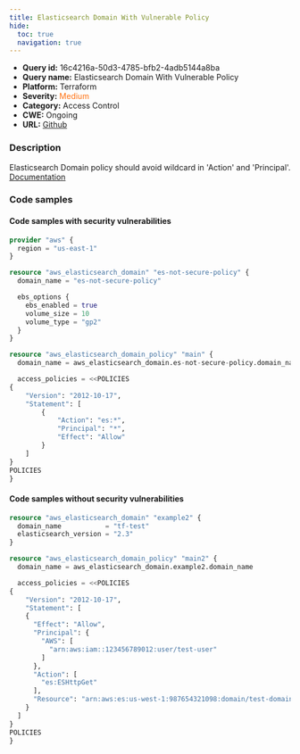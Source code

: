 ```yaml
---
title: Elasticsearch Domain With Vulnerable Policy
hide:
  toc: true
  navigation: true
---
```


<style>
  .highlight .hll {
    background-color: #ff171742;
  }
  .md-content {
    max-width: 1100px;
    margin: 0 auto;
  }
</style>

-   **Query id:** 16c4216a-50d3-4785-bfb2-4adb5144a8ba
-   **Query name:** Elasticsearch Domain With Vulnerable Policy
-   **Platform:** Terraform
-   **Severity:** <span style="color:#ff7213">Medium</span>
-   **Category:** Access Control
-   **CWE:** Ongoing
-   **URL:** [Github](https://github.com/Checkmarx/kics/tree/master/assets/queries/terraform/aws/elasticsearch_domain_with_vulnerable_policy)

### Description
Elasticsearch Domain policy should avoid wildcard in 'Action' and 'Principal'.<br>
[Documentation](https://registry.terraform.io/providers/hashicorp/aws/latest/docs/resources/elasticsearch_domain_policy#access_policies)

### Code samples
#### Code samples with security vulnerabilities
```tf title="Positive test num. 1 - tf file" hl_lines="18"
provider "aws" {
  region = "us-east-1"
}

resource "aws_elasticsearch_domain" "es-not-secure-policy" {
  domain_name = "es-not-secure-policy"

  ebs_options {
    ebs_enabled = true
    volume_size = 10
    volume_type = "gp2"
  }
}

resource "aws_elasticsearch_domain_policy" "main" {
  domain_name = aws_elasticsearch_domain.es-not-secure-policy.domain_name

  access_policies = <<POLICIES
{
    "Version": "2012-10-17",
    "Statement": [
        {
            "Action": "es:*",
            "Principal": "*",
            "Effect": "Allow"
        }
    ]
}
POLICIES
}

```


#### Code samples without security vulnerabilities
```tf title="Negative test num. 1 - tf file"
resource "aws_elasticsearch_domain" "example2" {
  domain_name           = "tf-test"
  elasticsearch_version = "2.3"
}

resource "aws_elasticsearch_domain_policy" "main2" {
  domain_name = aws_elasticsearch_domain.example2.domain_name

  access_policies = <<POLICIES
{
    "Version": "2012-10-17",
    "Statement": [
    {
      "Effect": "Allow",
      "Principal": {
        "AWS": [
          "arn:aws:iam::123456789012:user/test-user"
        ]
      },
      "Action": [
        "es:ESHttpGet"
      ],
      "Resource": "arn:aws:es:us-west-1:987654321098:domain/test-domain/test-index/_search"
    }
  ]
}
POLICIES
}

```

